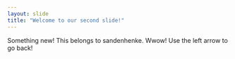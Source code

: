 ```yaml
---
layout: slide
title: "Welcome to our second slide!"
---
```

Something new! This belongs to sandenhenke. Wwow!
Use the left arrow to go back!
